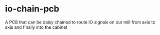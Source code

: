 # io-chain-pcb

A PCB that can be daisy chained to route IO signals on our mill from axis to axis and finally into the cabinet
